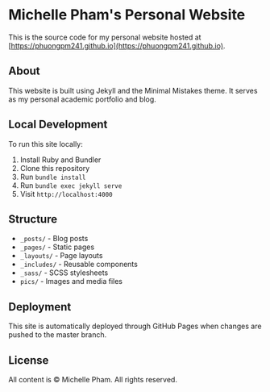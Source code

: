 # Michelle Pham's Personal Website

This is the source code for my personal website hosted at [https://phuongpm241.github.io](https://phuongpm241.github.io).

## About

This website is built using Jekyll and the Minimal Mistakes theme. It serves as my personal academic portfolio and blog.

## Local Development

To run this site locally:

1. Install Ruby and Bundler
2. Clone this repository
3. Run `bundle install`
4. Run `bundle exec jekyll serve`
5. Visit `http://localhost:4000`

## Structure

- `_posts/` - Blog posts
- `_pages/` - Static pages
- `_layouts/` - Page layouts
- `_includes/` - Reusable components
- `_sass/` - SCSS stylesheets
- `pics/` - Images and media files

## Deployment

This site is automatically deployed through GitHub Pages when changes are pushed to the master branch.

## License

All content is © Michelle Pham. All rights reserved. 